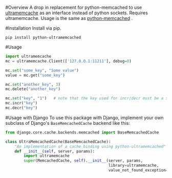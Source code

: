 #Overview
A drop in replacement for python-memcached to use [ultramemcache](https://github.com/esnme/ultramemcache) as an interface instead of python sockets. Requires ultramemcache. Usage is the same as [python-memcached](http://www.tummy.com/Community/software/python-memcached/) .

#Installation
Install via pip. 
```
pip install python-ultramemcached
```

#Usage
```python
import ultramemcache
mc = ultramemcache.Client(['127.0.0.1:11211'], debug=0)

mc.set("some_key", "Some value")
value = mc.get("some_key")

mc.set("another_key", 3)
mc.delete("another_key")

mc.set("key", "1")   # note that the key used for incr/decr must be a string.
mc.incr("key")
mc.decr("key")
````

#Usage with Django
To use this package with Django, implement your own subclass of Django's `BaseMemcachedCache` backend like this:

```python
from django.core.cache.backends.memcached import BaseMemcachedCache

class UltraMemcachedCache(BaseMemcachedCache):
    "An implementation of a cache binding using python-ultramemcached"
    def __init__(self, server, params):
        import ultramemcache
        super(MemcachedCache, self).__init__(server, params,
                                             library=ultramemcache,
                                             value_not_found_exception=ValueError)
```
